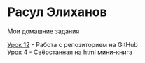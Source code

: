 # Расул Элиханов
Мои домашние задания

[Урок 12](https://rasulelh.github.io/lesson_12/ "Моя готовая домашка") - Работа с репозиторием на GitHub  
[Урок 4](https://rasulelh.github.io/lesson_4/ "Знакомство с основами HTML") - Свёрстанная на html мини-книга
